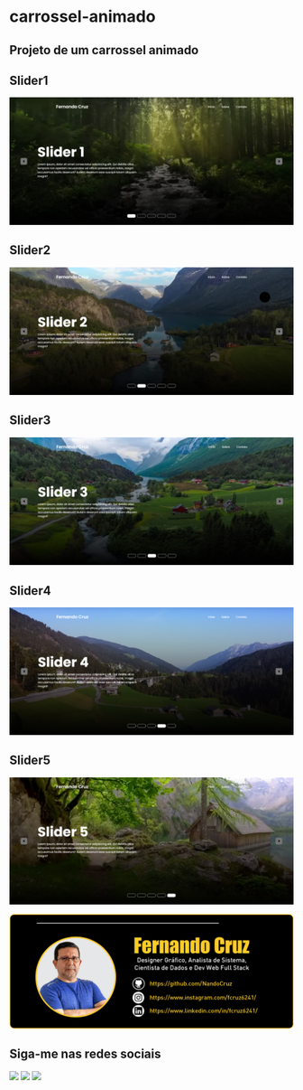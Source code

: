 # carrossel-animado
 ## Projeto de um carrossel animado

## Slider1
 ![Tela1](https://github.com/NandoCruz/carrossel-animado/blob/main/imagens/tela1.png)

 ## Slider2
 ![Tela2](https://github.com/NandoCruz/carrossel-animado/blob/main/imagens/tela2.png)

 ## Slider3
 ![Tela3](https://github.com/NandoCruz/carrossel-animado/blob/main/imagens/tela3.png)

 ## Slider4
 ![Tela4](https://github.com/NandoCruz/carrossel-animado/blob/main/imagens/tela4.png)

 ## Slider5
 ![Tela5](https://github.com/NandoCruz/carrossel-animado/blob/main/imagens/tela5.png)

 ![AssinaturaOnLine](https://github.com/NandoCruz/PowerBI-dashboard/blob/main/imagens/AssinaturaOnLine.png)

## Siga-me nas redes sociais
<div>
  <a href="https://www.linkedin.com/in/fernando-cruz1005" target="_blank"><img src="https://img.shields.io/badge/LinkedIn-0077B5?style=for-the-badge&logo=linkedin&logoColor=white"></a>
  <a href="https://api.whatsapp.com/send?1=pt_br&phone=558398388777" target="_blank"><img src="https://img.shields.io/badge/WhatsApp-25D366?style=for-the-badge&logo=whatsapp&logoColor=white"></a>
  <a href="https://www.instagram.com/fcruz6241/" target="_blank"><img src="https://img.shields.io/badge/Instagram-0077B5?style=for-the-badge&logo=instagram&logoColor=white"></a>
</div>
